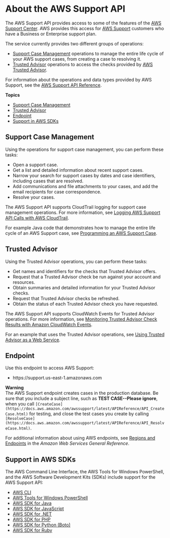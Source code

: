 # About the AWS Support API<a name="Welcome"></a>

The AWS Support API provides access to some of the features of the [AWS Support Center](https://console.aws.amazon.com/support/home#/)\. AWS provides this access for [AWS Support](https://aws.amazon.com/premiumsupport/) customers who have a Business or Enterprise support plan\.

The service currently provides two different groups of operations:
+ [Support Case Management](#casemanagement) operations to manage the entire life cycle of your AWS support cases, from creating a case to resolving it\.
+ [Trusted Advisor](#trustedadvisorsection) operations to access the checks provided by [AWS Trusted Advisor](https://aws.amazon.com/premiumsupport/trustedadvisor/)\.

For information about the operations and data types provided by AWS Support, see the [AWS Support API Reference](https://docs.aws.amazon.com/awssupport/latest/APIReference/)\.

**Topics**
+ [Support Case Management](#casemanagement)
+ [Trusted Advisor](#trustedadvisorsection)
+ [Endpoint](#endpoint)
+ [Support in AWS SDKs](#sdksupport)

## Support Case Management<a name="casemanagement"></a>

Using the operations for support case management, you can perform these tasks:
+ Open a support case\.
+ Get a list and detailed information about recent support cases\.
+ Narrow your search for support cases by dates and case identifiers, including cases that are resolved\.
+ Add communications and file attachments to your cases, and add the email recipients for case correspondence\.
+ Resolve your cases\.

The AWS Support API supports CloudTrail logging for support case management operations\. For more information, see [Logging AWS Support API Calls with AWS CloudTrail](logging-using-cloudtrail.md)\.

For example Java code that demonstrates how to manage the entire life cycle of an AWS Support case, see [Programming an AWS Support Case](Case_Life_Cycle.md)\. 

## Trusted Advisor<a name="trustedadvisorsection"></a>

Using the Trusted Advisor operations, you can perform these tasks:
+ Get names and identifiers for the checks that Trusted Advisor offers\.
+ Request that a Trusted Advisor check be run against your account and resources\. 
+ Obtain summaries and detailed information for your Trusted Advisor checks\.
+ Request that Trusted Advisor checks be refreshed\.
+ Obtain the status of each Trusted Advisor check you have requested\.

The AWS Support API supports CloudWatch Events for Trusted Advisor operations\. For more information, see [Monitoring Trusted Advisor Check Results with Amazon CloudWatch Events](cloudwatch-events-ta.md)\.

For an example that uses the Trusted Advisor operations, see [Using Trusted Advisor as a Web Service](trustedadvisor.md)\.

## Endpoint<a name="endpoint"></a>

Use this endpoint to access AWS Support:
+ https://support\.us\-east\-1\.amazonaws\.com

**Warning**  
The AWS Support endpoint creates cases in the production database\. Be sure that you include a subject line, such as **TEST CASE\-\-Please ignore**, when you call `[CreateCase](https://docs.aws.amazon.com/awssupport/latest/APIReference/API_CreateCase.html)` for testing, and close the test cases you create by calling `[ResolveCase](https://docs.aws.amazon.com/awssupport/latest/APIReference/API_ResolveCase.html)`\.

For additional information about using AWS endpoints, see [Regions and Endpoints](https://docs.aws.amazon.com/general/latest/gr/rande.html) in the *Amazon Web Services General Reference*\.

## Support in AWS SDKs<a name="sdksupport"></a>

The AWS Command Line Interface, the AWS Tools for Windows PowerShell, and the AWS Software Development Kits \(SDKs\) include support for the AWS Support API:
+ [AWS CLI](https://docs.aws.amazon.com/cli/latest/reference/support/index.html)
+ [AWS Tools for Windows PowerShell](https://docs.aws.amazon.com/powershell/latest/reference/items/AWS_Support_API_cmdlets.html)
+ [AWS SDK for Java](https://docs.aws.amazon.com/AWSJavaSDK/latest/javadoc/index.html?com/amazonaws/services/support/AWSSupport.html)
+ [AWS SDK for JavaScript](https://docs.aws.amazon.com/AWSJavaScriptSDK/latest/AWS/Support.html)
+ [AWS SDK for \.NET](https://docs.aws.amazon.com/sdkfornet/v3/apidocs/items/AWSSupport/NAWSSupport.html)
+ [AWS SDK for PHP](https://docs.aws.amazon.com/aws-sdk-php/v3/api/api-support-2013-04-15.html)
+ [AWS SDK for Python \(Boto\)](http://boto3.amazonaws.com/v1/documentation/api/latest/reference/services/support.html)
+ [AWS SDK for Ruby](https://docs.aws.amazon.com/sdkforruby/api/Aws/Support.html)